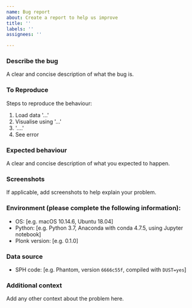 ```yaml
---
name: Bug report
about: Create a report to help us improve
title: ''
labels: ''
assignees: ''

---
```


### Describe the bug

A clear and concise description of what the bug is.

### To Reproduce

Steps to reproduce the behaviour:

1. Load data '...'
2. Visualise using '...'
3. '....'
4. See error

### Expected behaviour

A clear and concise description of what you expected to happen.

### Screenshots

If applicable, add screenshots to help explain your problem.

### Environment (please complete the following information):

+ OS: [e.g. macOS 10.14.6, Ubuntu 18.04]
+ Python: [e.g. Python 3.7, Anaconda with conda 4.7.5, using Jupyter notebook]
+ Plonk version: [e.g. 0.1.0]

### Data source

+ SPH code: [e.g. Phantom, version `6666c55f`, compiled with `DUST=yes`]

### Additional context

Add any other context about the problem here.
